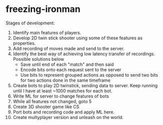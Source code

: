 freezing-ironman
================

Stages of development:

1. Identify main features of players. 
2. Develop 2D twin stick shooter using some of these features as properties.
3. Add recording of moves made and send to the server. 
4. Identify the best way of achieving low latency transfer of recordings. Possible solutions below
	*	Save until end of each "match" and then said
	*	Encode bits onto each request sent to the server
	*	Use bits to represent grouped actions as opposed to send two bits for two actions done in the same timeframe
5. Create bots to play 2D twinstick, sending data to server. Keep running until I have at least ~1000 matches for each bot.
6. Write ML for server to change features of bots
7. While all features not changed, goto 5
8. Create 3D shooter game like CS
9. Port bots and recording code and apply ML here.
10. Create multyplayer version and unleash on the world.